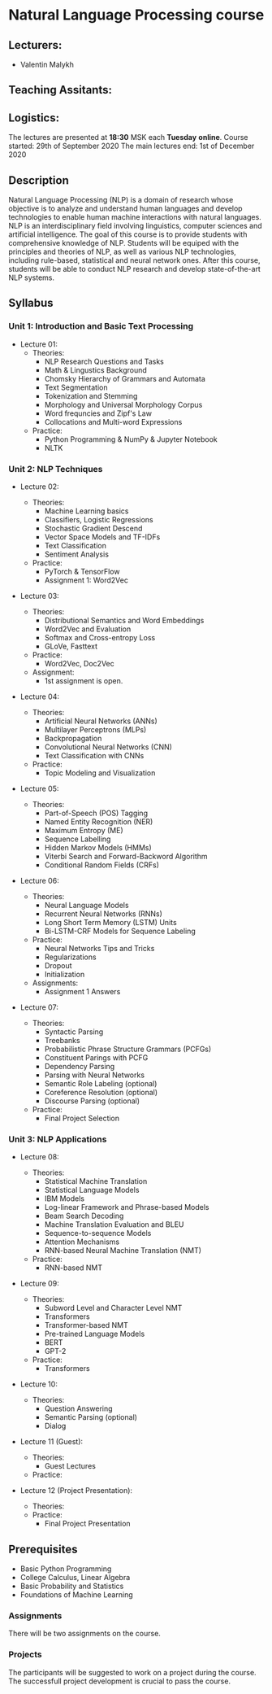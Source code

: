 # Natural Language Processing course

## Lecturers:
* Valentin Malykh 

## Teaching Assitants:


## Logistics:
The lectures are presented at **18:30** MSK each **Tuesday** **online**.
Course started: 29th of September 2020
The main lectures end: 1st of December 2020

## Description

Natural Language Processing (NLP) is a domain of research whose objective is to analyze and understand human languages and develop technologies to enable human machine interactions with natural languages.  NLP is an interdisciplinary field involving linguistics, computer sciences and artificial intelligence.  The goal of this course is to provide students with comprehensive knowledge of NLP.  Students will be equiped with the principles and theories of NLP, as well as various NLP technologies, including rule-based, statistical and neural network ones.  After this course, students will be able to conduct NLP research and develop state-of-the-art NLP systems. 

## Syllabus

### Unit 1: Introduction and Basic Text Processing

* Lecture 01:
    * Theories:
        * NLP Research Questions and Tasks
        * Math & Lingustics Background
        * Chomsky Hierarchy of Grammars and Automata
        * Text Segmentation
        * Tokenization and Stemming
        * Morphology and Universal Morphology Corpus
        * Word frequncies and Zipf's Law
        * Collocations and Multi-word Expressions
    * Practice:
        * Python Programming & NumPy & Jupyter Notebook
        * NLTK

### Unit 2: NLP Techniques

* Lecture 02:
    * Theories:
        * Machine Learning basics
        * Classifiers, Logistic Regressions
        * Stochastic Gradient Descend
        * Vector Space Models and TF-IDFs
        * Text Classification
        * Sentiment Analysis
    * Practice:
        * PyTorch & TensorFlow
        * Assignment 1: Word2Vec

* Lecture 03:
    * Theories:
        * Distributional Semantics and Word Embeddings
        * Word2Vec and Evaluation
        * Softmax and Cross-entropy Loss
        * GLoVe, Fasttext
    * Practice:
        * Word2Vec, Doc2Vec
    * Assignment:
        * 1st assignment is open.

* Lecture 04:
    * Theories:
        * Artificial Neural Networks (ANNs)
        * Multilayer Perceptrons (MLPs)
        * Backpropagation
        * Convolutional Neural Networks (CNN)
        * Text Classification with CNNs
    * Practice:
        * Topiс Modeling and Visualization

* Lecture 05:
    * Theories:
        * Part-of-Speech (POS) Tagging
        * Named Entity Recognition (NER)
        * Maximum Entropy (ME)
        * Sequence Labelling
        * Hidden Markov Models (HMMs)
        * Viterbi Search and Forward-Backword Algorithm
        * Conditional Random Fields (CRFs)


* Lecture 06:
    * Theories:
        * Neural Language Models
        * Recurrent Neural Networks (RNNs)
        * Long Short Term Memory (LSTM) Units
        * Bi-LSTM-CRF Models for Sequence Labeling
    * Practice:
        * Neural Networks Tips and Tricks
        * Regularizations
        * Dropout
        * Initialization
    * Assignments:
        * Assignment 1 Answers

* Lecture 07:
    * Theories:
        * Syntactic Parsing
        * Treebanks
        * Probabilistic Phrase Structure Grammars (PCFGs)
        * Constituent Parings with PCFG
        * Dependency Parsing
        * Parsing with Neural Networks
        * Semantic Role Labeling (optional)
        * Coreference Resolution (optional)
        * Discourse Parsing (optional)
    * Practice:
        * Final Project Selection

### Unit 3: NLP Applications

* Lecture 08:
    * Theories:
        * Statistical Machine Translation
        * Statistical Language Models
        * IBM Models
        * Log-linear Framework and Phrase-based Models
        * Beam Search Decoding
        * Machine Translation Evaluation and BLEU
        * Sequence-to-sequence Models
        * Attention Mechanisms
        * RNN-based Neural Machine Translation (NMT)
    * Practice:
        * RNN-based NMT

* Lecture 09:
    * Theories:
        * Subword Level and Character Level NMT
        * Transformers
        * Transformer-based NMT
        * Pre-trained Language Models
        * BERT
        * GPT-2
    * Practice:
        * Transformers

* Lecture 10:
    * Theories:
        * Question Answering
        * Semantic Parsing (optional)
        * Dialog

    
* Lecture 11 (Guest):
    * Theories:
        * Guest Lectures
    * Practice:
    
* Lecture 12 (Project Presentation):
    * Theories:
    * Practice:
        * Final Project Presentation

## Prerequisites

* Basic Python Programming
* College Calculus, Linear Algebra
* Basic Probability and Statistics
* Foundations of Machine Learning

### Assignments
There will be two assignments on the course.

### Projects
The participants will be suggested to work on a project during the course. The successfull project development is crucial to pass the course.
